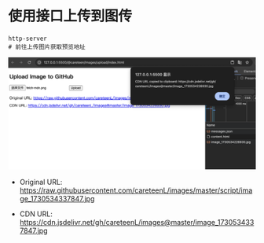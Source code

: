 # 使用接口上传到图传

```shell
http-server
# 前往上传图片获取预览地址
```

![text](https://raw.githubusercontent.com/careteenL/images/master/script/image_1730534337847.jpg)

- Original URL: https://raw.githubusercontent.com/careteenL/images/master/script/image_1730534337847.jpg

- CDN URL: https://cdn.jsdelivr.net/gh/careteenL/images@master/image_1730534337847.jpg
